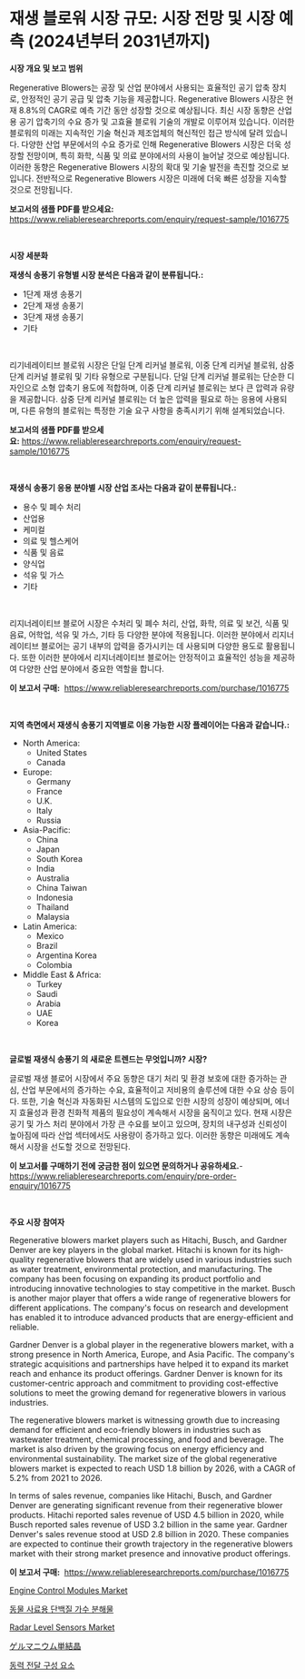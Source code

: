 <p><h1>재생 블로워 시장 규모: 시장 전망 및 시장 예측 (2024년부터 2031년까지)</h1></p><p><strong>시장 개요 및 보고 범위</strong></p>
<p><p>Regenerative Blowers는 공장 및 산업 분야에서 사용되는 효율적인 공기 압축 장치로, 안정적인 공기 공급 및 압축 기능을 제공합니다. Regenerative Blowers 시장은 현재 8.8%의 CAGR로 예측 기간 동안 성장할 것으로 예상됩니다. 최신 시장 동향은 산업용 공기 압축기의 수요 증가 및 고효율 블로워 기술의 개발로 이루어져 있습니다. 이러한 블로워의 미래는 지속적인 기술 혁신과 제조업체의 혁신적인 접근 방식에 달려 있습니다. 다양한 산업 부문에서의 수요 증가로 인해 Regenerative Blowers 시장은 더욱 성장할 전망이며, 특히 화학, 식품 및 의료 분야에서의 사용이 늘어날 것으로 예상됩니다. 이러한 동향은 Regenerative Blowers 시장의 확대 및 기술 발전을 촉진할 것으로 보입니다. 전반적으로 Regenerative Blowers 시장은 미래에 더욱 빠른 성장을 지속할 것으로 전망됩니다.</p></p>
<p><strong>보고서의 샘플 PDF를 받으세요:</strong> <a href="https://www.reliableresearchreports.com/enquiry/request-sample/1016775">https://www.reliableresearchreports.com/enquiry/request-sample/1016775</a></p>
<p>&nbsp;</p>
<p><strong>시장 세분화</strong></p>
<p><strong>재생식 송풍기 유형별 시장 분석은 다음과 같이 분류됩니다.:</strong></p>
<p><ul><li>1단계 재생 송풍기</li><li>2단계 재생 송풍기</li><li>3단계 재생 송풍기</li><li>기타</li></ul></p>
<p>&nbsp;</p>
<p><p>리기네레이티브 블로워 시장은 단일 단계 리커널 블로워, 이중 단계 리커널 블로워, 삼중 단계 리커널 블로워 및 기타 유형으로 구분됩니다. 단일 단계 리커널 블로워는 단순한 디자인으로 소형 압축기 용도에 적합하며, 이중 단계 리커널 블로워는 보다 큰 압력과 유량을 제공합니다. 삼중 단계 리커널 블로워는 더 높은 압력을 필요로 하는 응용에 사용되며, 다른 유형의 블로워는 특정한 기술 요구 사항을 충족시키기 위해 설계되었습니다.</p></p>
<p><strong>보고서의 샘플 PDF를 받으세요:</strong>&nbsp;<a href="https://www.reliableresearchreports.com/enquiry/request-sample/1016775">https://www.reliableresearchreports.com/enquiry/request-sample/1016775</a></p>
<p>&nbsp;</p>
<p><strong> 재생식 송풍기 응용 분야별 시장 산업 조사는 다음과 같이 분류됩니다.:</strong></p>
<p><ul><li>용수 및 폐수 처리</li><li>산업용</li><li>케미컬</li><li>의료 및 헬스케어</li><li>식품 및 음료</li><li>양식업</li><li>석유 및 가스</li><li>기타</li></ul></p>
<p>&nbsp;</p>
<p><p>리지너레이티브 블로어 시장은 수처리 및 폐수 처리, 산업, 화학, 의료 및 보건, 식품 및 음료, 어학업, 석유 및 가스, 기타 등 다양한 분야에 적용됩니다. 이러한 분야에서 리지너레이티브 블로어는 공기 내부의 압력을 증가시키는 데 사용되며 다양한 용도로 활용됩니다. 또한 이러한 분야에서 리지너레이티브 블로어는 안정적이고 효율적인 성능을 제공하여 다양한 산업 분야에서 중요한 역할을 합니다.</p></p>
<p><strong>이 보고서 구매:</strong>&nbsp; <a href="https://www.reliableresearchreports.com/purchase/1016775">https://www.reliableresearchreports.com/purchase/1016775</a></p>
<p>&nbsp;</p>
<p><strong>지역 측면에서 재생식 송풍기 지역별로 이용 가능한 시장 플레이어는 다음과 같습니다.:</strong></p>
<p><ul>
    <li>
        North America:
        <ul>
            <li>United States</li>
            <li>Canada</li>
        </ul>
    </li>
    <li>
        Europe:
        <ul>
            <li>Germany</li>
            <li>France</li>
            <li>U.K.</li>
            <li>Italy</li>
            <li>Russia</li>
        </ul>
    </li>
    <li>
        Asia-Pacific:
        <ul>
            <li>China</li>
            <li>Japan</li>
            <li>South Korea</li>
            <li>India</li>
            <li>Australia</li>
            <li>China Taiwan</li>
            <li>Indonesia</li>
            <li>Thailand</li>
            <li>Malaysia</li>
        </ul>
    </li>
    <li>
        Latin America:
        <ul>
            <li>Mexico</li>
            <li>Brazil</li>
            <li>Argentina Korea</li>
            <li>Colombia</li>
        </ul>
    </li>
    <li>
        Middle East & Africa:
        <ul>
            <li>Turkey</li>
            <li>Saudi</li>
            <li>Arabia</li>
            <li>UAE</li>
            <li>Korea</li>
        </ul>
    </li>
    </ul></p>
<p>&nbsp;</p>
<p><strong>글로벌 재생식 송풍기 의 새로운 트렌드는 무엇입니까? 시장?</strong></p>
<p><p>글로벌 재생 블로어 시장에서 주요 동향은 대기 처리 및 환경 보호에 대한 증가하는 관심, 산업 부문에서의 증가하는 수요, 효율적이고 저비용의 솔루션에 대한 수요 상승 등이다. 또한, 기술 혁신과 자동화된 시스템의 도입으로 인한 시장의 성장이 예상되며, 에너지 효율성과 환경 친화적 제품의 필요성이 계속해서 시장을 움직이고 있다. 현재 시장은 공기 및 가스 처리 분야에서 가장 큰 수요를 보이고 있으며, 장치의 내구성과 신뢰성이 높아짐에 따라 산업 섹터에서도 사용량이 증가하고 있다. 이러한 동향은 미래에도 계속해서 시장을 선도할 것으로 전망된다.</p></p>
<p><strong>이 보고서를 구매하기 전에 궁금한 점이 있으면 문의하거나 공유하세요.</strong>- <a href="https://www.reliableresearchreports.com/enquiry/pre-order-enquiry/1016775">https://www.reliableresearchreports.com/enquiry/pre-order-enquiry/1016775</a></p>
<p>&nbsp;</p>
<p><strong>주요 시장 참여자</strong></p>
<p><p>Regenerative blowers market players such as Hitachi, Busch, and Gardner Denver are key players in the global market. Hitachi is known for its high-quality regenerative blowers that are widely used in various industries such as water treatment, environmental protection, and manufacturing. The company has been focusing on expanding its product portfolio and introducing innovative technologies to stay competitive in the market. Busch is another major player that offers a wide range of regenerative blowers for different applications. The company's focus on research and development has enabled it to introduce advanced products that are energy-efficient and reliable.</p><p>Gardner Denver is a global player in the regenerative blowers market, with a strong presence in North America, Europe, and Asia Pacific. The company's strategic acquisitions and partnerships have helped it to expand its market reach and enhance its product offerings. Gardner Denver is known for its customer-centric approach and commitment to providing cost-effective solutions to meet the growing demand for regenerative blowers in various industries.</p><p>The regenerative blowers market is witnessing growth due to increasing demand for efficient and eco-friendly blowers in industries such as wastewater treatment, chemical processing, and food and beverage. The market is also driven by the growing focus on energy efficiency and environmental sustainability. The market size of the global regenerative blowers market is expected to reach USD 1.8 billion by 2026, with a CAGR of 5.2% from 2021 to 2026.</p><p>In terms of sales revenue, companies like Hitachi, Busch, and Gardner Denver are generating significant revenue from their regenerative blower products. Hitachi reported sales revenue of USD 4.5 billion in 2020, while Busch reported sales revenue of USD 3.2 billion in the same year. Gardner Denver's sales revenue stood at USD 2.8 billion in 2020. These companies are expected to continue their growth trajectory in the regenerative blowers market with their strong market presence and innovative product offerings.</p></p>
<p><strong>이 보고서 구매:</strong>&nbsp;&nbsp;<a href="https://www.reliableresearchreports.com/purchase/1016775">https://www.reliableresearchreports.com/purchase/1016775</a></p>
<p><p><a href="https://issuu.com/reportprime-2/docs/engine-control-modules-market-size-2030.pptx">Engine Control Modules Market</a></p><p><a href="https://github.com/fredrickeglers/Market-Research-Report-List-1/blob/main/678818211573.md">동물 사료용 단백질 가수 분해물</a></p><p><a href="https://github.com/derrinmiltonellis35gcl/Market-Research-Report-List-2/blob/main/radar-level-sensors-market.md">Radar Level Sensors Market</a></p><p><a href="https://github.com/efcvopdgkdx128/Market-Research-Report-List-1/blob/main/519355212290.md">ゲルマニウム単結晶</a></p><p><a href="https://github.com/bunxhcci35271755/Market-Research-Report-List-1/blob/main/794357611572.md">동력 전달 구성 요소</a></p></p>
